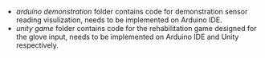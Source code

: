 - _arduino demonstration_ folder contains code for demonstration sensor reading visulization, needs to be implemented on Arduino IDE.
- _unity game_ folder contains code for the rehabilitation game designed for the glove input, needs to be implemented on Arduino IDE and Unity respectively.